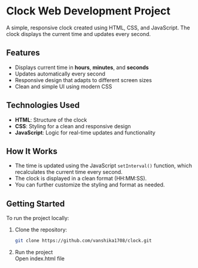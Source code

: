 # Clock Web Development Project

A simple, responsive clock created using HTML, CSS, and JavaScript. The clock displays the current time and updates every second.

## Features

- Displays current time in **hours**, **minutes**, and **seconds**
- Updates automatically every second
- Responsive design that adapts to different screen sizes
- Clean and simple UI using modern CSS

## Technologies Used

- **HTML**: Structure of the clock
- **CSS**: Styling for a clean and responsive design
- **JavaScript**: Logic for real-time updates and functionality

## How It Works

- The time is updated using the JavaScript `setInterval()` function, which recalculates the current time every second.
- The clock is displayed in a clean format (HH:MM:SS).
- You can further customize the styling and format as needed.

## Getting Started

To run the project locally:

1. Clone the repository:
   ```bash
   git clone https://github.com/vanshika1708/clock.git

2. Run the project
   <br>
   Open index.html file
   
